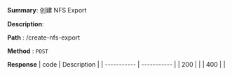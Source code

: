 **Summary**: 创建 NFS Export

**Description**:

**Path** : /create-nfs-export

**Method** : `POST`

**Response**
| code      | Description |
| ----------- | ----------- |
|  200   |       |
|  400   |       |

